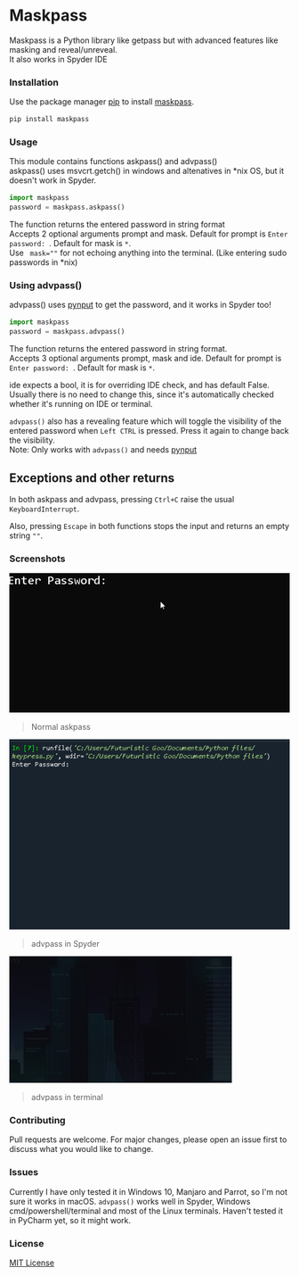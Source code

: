 # Maskpass

Maskpass is a Python library like getpass but with advanced features like masking and reveal/unreveal.   
It also works in Spyder IDE

### Installation

Use the package manager [pip](https://pip.pypa.io/en/stable/) to install [maskpass](https://pypi.org/project/maskpass/).

```bash
pip install maskpass
```

### Usage
This module contains functions askpass() and advpass()  
askpass() uses msvcrt.getch() in windows and altenatives in *nix OS, but it doesn't work in Spyder. 

```python
import maskpass
password = maskpass.askpass()

```

The function returns the entered password in string format  
Accepts 2 optional arguments prompt and mask.  Default for prompt is `Enter password: `.  Default for mask is `*`.  
Use ` mask=""` for not echoing anything into the terminal. (Like entering sudo passwords in *nix)

### Using advpass()

advpass() uses [pynput](https://pypi.org/project/pynput/) to get the password, and it works in Spyder too!


```python
import maskpass
password = maskpass.advpass()
```
The function returns the entered password in string format.  
Accepts 3 optional arguments prompt, mask and ide.  Default for prompt is `Enter password: `. Default for mask is `*`.

ide expects a bool, it is for overriding IDE check, and has default False. Usually there is no need to change this, since it's automatically checked whether it's running on IDE or terminal.  

`advpass()` also has a revealing feature which will toggle the visibility of the entered password when `Left CTRL` is pressed.       Press it again to change back the visibility.  
Note: Only works with `advpass()` and needs [pynput](https://pypi.org/project/pynput/)

## Exceptions and other returns

In both askpass and advpass, pressing `Ctrl+C` raise the usual `KeyboardInterrupt`.  

Also, pressing `Escape` in both functions stops the input and returns an empty string `""`. 

### Screenshots

![Example GIF](https://raw.githubusercontent.com/FuturisticGoo/maskpass/main/images/example.gif)
>Normal askpass

![Spyder Example GIF](https://raw.githubusercontent.com/FuturisticGoo/maskpass/main/images/example2.gif)
>advpass in Spyder

![Terminal Example GIF](https://raw.githubusercontent.com/FuturisticGoo/maskpass/main/images/example3.gif)
>advpass in terminal

### Contributing
Pull requests are welcome. For major changes, please open an issue first to discuss what you would like to change.

### Issues
Currently I have only tested it in Windows 10, Manjaro and Parrot, so I'm not sure it works in macOS.
`advpass()` works well in Spyder, Windows cmd/powershell/terminal and most of the Linux terminals.
Haven't tested it in PyCharm yet, so it might work.

### License
[MIT License](https://choosealicense.com/licenses/mit/)
